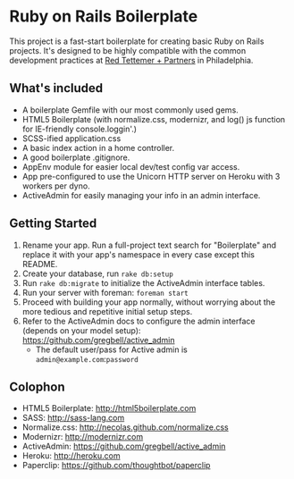 # Ruby on Rails Boilerplate
This project is a fast-start boilerplate for creating basic Ruby on Rails projects. It's designed to be highly compatible with the common development practices at [Red Tettemer + Partners](http://redtettemer.com) in Philadelphia. 


## What's included
- A boilerplate Gemfile with our most commonly used gems.
- HTML5 Boilerplate (with normalize.css, modernizr, and log() js function for IE-friendly console.loggin'.) 
- SCSS-ified application.css
- A basic index action in a home controller.
- A good boilerplate .gitignore.
- AppEnv module for easier local dev/test config var access.
- App pre-configured to use the Unicorn HTTP server on Heroku with 3 workers per dyno.
- ActiveAdmin for easily managing your info in an admin interface.


## Getting Started
1. Rename your app. Run a full-project text search for "Boilerplate" and replace it with your app's namespace in every case except this README.
2. Create your database, run `rake db:setup`
3. Run `rake db:migrate` to initialize the ActiveAdmin interface tables.
4. Run your server with foreman: `foreman start`
5. Proceed with building your app normally, without worrying about the more tedious and repetitive initial setup steps.
6. Refer to the ActiveAdmin docs to configure the admin interface (depends on your model setup): <https://github.com/gregbell/active_admin>
	- The default user/pass for Active admin is `admin@example.com`:`password`

## Colophon
- HTML5 Boilerplate: <http://html5boilerplate.com>
- SASS: <http://sass-lang.com>
- Normalize.css: <http://necolas.github.com/normalize.css>
- Modernizr: <http://modernizr.com>
- ActiveAdmin: <https://github.com/gregbell/active_admin>
- Heroku: <http://heroku.com>
- Paperclip: <https://github.com/thoughtbot/paperclip>